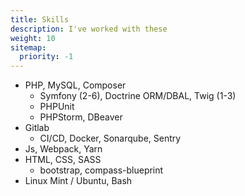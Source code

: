 ```yaml
---
title: Skills
description: I've worked with these 
weight: 10
sitemap:
  priority: -1
---
```


- PHP, MySQL, Composer
    - Symfony (2-6), Doctrine ORM/DBAL, Twig (1-3)
    - PHPUnit
    - PHPStorm, DBeaver
- Gitlab
    - CI/CD, Docker, Sonarqube, Sentry
- Js, Webpack, Yarn
- HTML, CSS, SASS
    - bootstrap, compass-blueprint
- Linux Mint / Ubuntu, Bash
